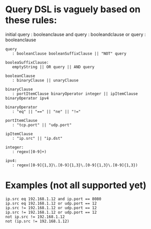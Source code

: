 # Query DSL is vaguely based on these rules:

initial query 
   : booleanclause and query : booleandclause or query : booleanclause 

```
query
   : booleanClause booleanSuffixClause || "NOT" query

booleaSuffixClause:
   emptyString || OR query || AND query

booleanClause
   : binaryClause || unaryClause

binaryClause
   : portItemClause binaryOperator integer || ipItemClause binaryOperator ipv4

binaryOperator
   : "eq" || "==" || "ne" || "!="

portItemClause
   : "tcp.port" || "udp.port"

ipItemClause
   : "ip.src" || "ip.dst"

integer:
   : regex([0-9]+)

ipv4:
   : regex([0-9]{1,3}\.[0-9]{1,3}\.[0-9]{1,3}\.[0-9]{1,3})
```


# Examples (not all supported yet)

`ip.src eq 192.168.1.12 and ip.port == 8080`  
`ip.src eq 192.168.1.12 or udp.port == 12`  
`ip.src != 192.168.1.12 or udp.port == 12`  
`ip.src != 192.168.1.12 or udp.port == 12`  
`not ip.src != 192.168.1.12`  
`not (ip.src != 192.168.1.12)`
